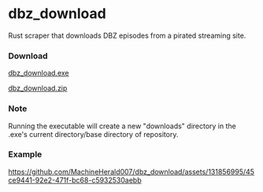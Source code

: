 # dbz_download
Rust scraper that downloads DBZ episodes from a pirated streaming site.

### Download
[dbz_download.exe](https://www.mediafire.com/file/bpxl5gbk71ze8i6/dbz_download.exe/file)

[dbz_download.zip](https://github.com/MachineHerald007/dbz_download/archive/master.zip)

### Note
Running the executable will create a new "downloads" directory in the .exe's current directory/base directory of repository. 

### Example


https://github.com/MachineHerald007/dbz_download/assets/131856995/45ce9441-92e2-471f-bc68-c5932530aebb

